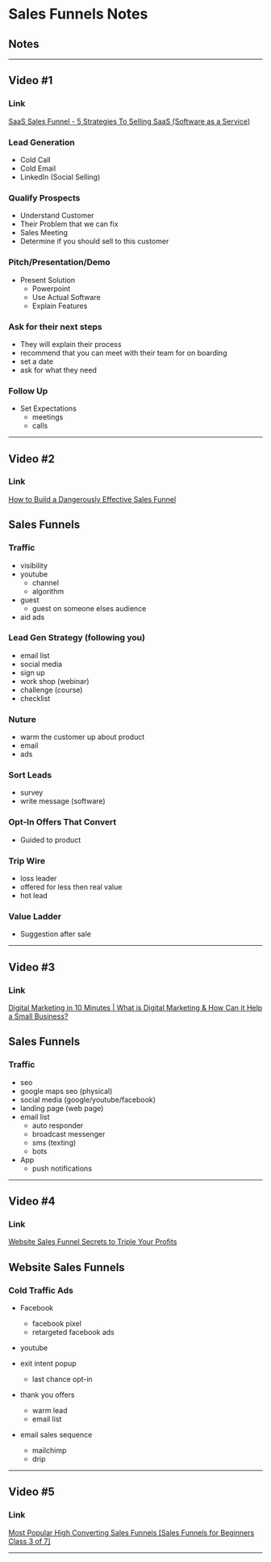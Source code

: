 # Sales Funnels Notes

## Notes

<hr>

## Video #1

### Link

[SaaS Sales Funnel - 5 Strategies To Selling SaaS (Software as a Service)](https://www.youtube.com/watch?v=dDih3wTuhcM)

### Lead Generation

- Cold Call
- Cold Email
- LinkedIn (Social Selling)

### Qualify Prospects

- Understand Customer
- Their Problem that we can fix
- Sales Meeting
- Determine if you should sell to this customer

### Pitch/Presentation/Demo

- Present Solution
    - Powerpoint
    - Use Actual Software
    - Explain Features

### Ask for their next steps

- They will explain their process
- recommend that you can meet with their team for on boarding
- set a date
- ask for what they need

### Follow Up

- Set Expectations
    - meetings 
    - calls

<hr>

## Video #2

### Link

[How to Build a Dangerously Effective Sales Funnel](https://www.youtube.com/watch?v=MMNDUSew47o)

## Sales Funnels

### Traffic

- visibility
- youtube
    - channel
    - algorithm
- guest
    - guest on someone elses audience
- aid ads

### Lead Gen Strategy (following you)

- email list
- social media
- sign up
- work shop (webinar)
- challenge (course)
- checklist

### Nuture

- warm the customer up about product
- email
- ads

### Sort Leads
- survey
- write message (software)

### Opt-In Offers That Convert
- Guided to product

### Trip Wire
- loss leader
- offered for less then real value
- hot lead

### Value Ladder
- Suggestion after sale

<hr>

## Video #3

### Link

[Digital Marketing in 10 Minutes | What is Digital Marketing & How Can it Help a Small Business?](https://www.youtube.com/watch?v=drBspiGCcIk)

## Sales Funnels

### Traffic

- seo
- google maps seo (physical)
- social media (google/youtube/facebook)
- landing page (web page)
- email list
    - auto responder
    - broadcast messenger
    - sms (texting)
    - bots
- App
    - push notifications


<hr>

## Video #4

### Link

[Website Sales Funnel Secrets to Triple Your Profits](https://www.youtube.com/watch?v=KcR8QVh4fzw)

## Website Sales Funnels

### Cold Traffic Ads

- Facebook
    - facebook pixel
    - retargeted facebook ads
- youtube

- exit intent popup
    - last chance opt-in
- thank you offers
    - warm lead
    - email list

- email sales sequence
    - mailchimp
    - drip

<hr>

## Video #5

### Link

[Most Popular High Converting Sales Funnels [Sales Funnels for Beginners Class 3 of 7]](https://www.youtube.com/watch?v=qj4UtOWMzYg)

<hr>